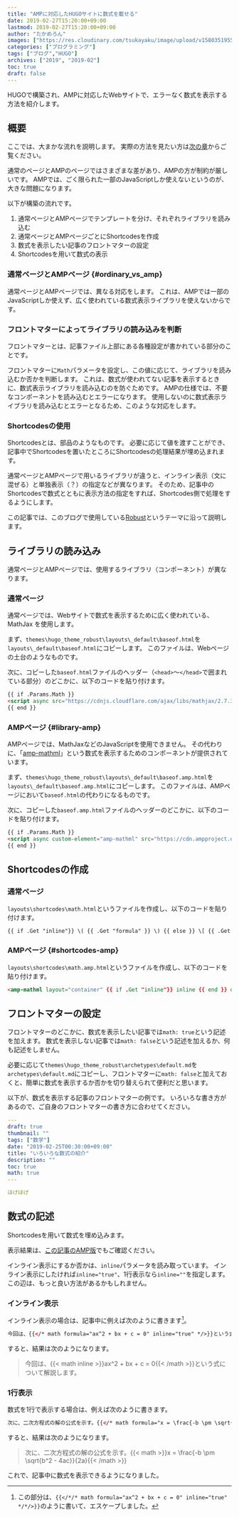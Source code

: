 ```yaml
---
title: "AMPに対応したHUGOサイトに数式を載せる"
date: 2019-02-27T15:20:00+09:00
lastmod: 2019-02-27T15:20:00+09:00
author: "たかめろん"
images: ["https://res.cloudinary.com/tsukayaku/image/upload/v1580351955/Blog-personal/thumbnail/blog.jpg"]
categories: ["プログラミング"]
tags: ["ブログ","HUGO"]
archives: ["2019", "2019-02"]
toc: true
draft: false
---
```


HUGOで構築され、AMPに対応したWebサイトで、エラーなく数式を表示する方法を紹介します。

## 概要
ここでは、大まかな流れを説明します。
実際の方法を見たい方は[次の章](#ライブラリの読み込み)からご覧ください。

通常のページとAMPのページではさまざまな差があり、AMPの方が制約が厳しいです。
AMPでは、ごく限られた一部のJavaScriptしか使えないというのが、大きな問題になります。

以下が構築の流れです。

1. 通常ページとAMPページでテンプレートを分け、それぞれライブラリを読み込む
1. 通常ページとAMPページごとにShortcodesを作成
1. 数式を表示したい記事のフロントマターの設定
1. Shortcodesを用いて数式の表示

### 通常ページとAMPページ {#ordinary_vs_amp}
通常ページとAMPページでは、異なる対応をします。
これは、AMPでは一部のJavaScriptしか使えず、広く使われている数式表示ライブラリを使えないからです。

### フロントマターによってライブラリの読み込みを判断
フロントマターとは、記事ファイル上部にある各種設定が書かれている部分のことです。

フロントマターに`Math`パラメータを設定し、この値に応じて、ライブラリを読み込むか否かを判断します。
これは、数式が使われてない記事を表示するときに、数式表示ライブラリを読み込むのを防ぐためです。
AMPの仕様では、不要なコンポーネントを読み込むとエラーになります。
使用しないのに数式表示ライブラリを読み込むとエラーとなるため、このような対応をします。

### Shortcodesの使用
Shortcodesとは、部品のようなものです。
必要に応じて値を渡すことができ、記事中でShortcodesを置いたところにShortcodesの処理結果が埋め込まれます。

通常ページとAMPページで用いるライブラリが違うと、インライン表示（文に混ぜる）と単独表示（？）の指定などが異なります。
そのため、記事中のShortcodesで数式とともに表示方法の指定をすれば、Shortcodes側で処理をするようにします。

この記事では、このブログで使用している[Robust](https://github.com/dim0627/hugo_theme_robust "GitHub - dim0627/hugo_theme_robust" )というテーマに沿って説明します。

## ライブラリの読み込み
通常ページとAMPページでは、使用するライブラリ（コンポーネント）が異なります。

### 通常ページ
通常ページでは、Webサイトで数式を表示するために広く使われている、MathJax を使用します。

まず、`themes\hugo_theme_robust\layouts\_default\baseof.html`を`layouts\_default\baseof.html`にコピーします。
このファイルは、Webページの土台のようなものです。

次に、コピーした`baseof.html`ファイルのヘッダー（`<head>`～`</head>`で囲まれている部分）のどこかに、以下のコードを貼り付けます。

```html
{{ if .Params.Math }}
<script async src="https://cdnjs.cloudflare.com/ajax/libs/mathjax/2.7.3/MathJax.js?config=TeX-AMS_CHTML"></script>
{{ end }}
```

### AMPページ {#library-amp}
AMPページでは、MathJaxなどのJavaScriptを使用できません。
その代わりに、「[amp-mathml](https://www.ampproject.org/docs/reference/components/amp-mathml "amp-mathml – AMP")」という数式を表示するためのコンポーネントが提供されています。

まず、`themes\hugo_theme_robust\layouts\_default\baseof.amp.html`を`layouts\_default\baseof.amp.html`にコピーします。
このファイルは、AMPページにおいて`baseof.html`の代わりになるものです。

次に、コピーした`baseof.amp.html`ファイルのヘッダーのどこかに、以下のコードを貼り付けます。

```html
{{ if .Params.Math }}
<script async custom-element="amp-mathml" src="https://cdn.ampproject.org/v0/amp-mathml-0.1.js"></script>
{{ end }}
```

## Shortcodesの作成

### 通常ページ
`layouts\shortcodes\math.html`というファイルを作成し、以下のコードを貼り付けます。

```html
{{ if .Get "inline"}} \( {{ .Get "formula" }} \) {{ else }} \[ {{ .Get "formula" }} \] {{ end }}
```

### AMPページ {#shortcodes-amp}
`layouts\shortcodes\math.amp.html`というファイルを作成し、以下のコードを貼り付けます。

```html
<amp-mathml layout="container" {{ if .Get "inline"}} inline {{ end }} data-formula="\( {{ .Get "formula" }} \)"></amp-mathml>
```

## フロントマターの設定
フロントマターのどこかに、数式を表示したい記事では`math: true`という記述を加えます。
数式を表示しない記事では`math: false`という記述を加えるか、何も記述をしません。

必要に応じて`themes\hugo_theme_robust\archetypes\default.md`を`archetypes\default.md`にコピーし、フロントマターに`math: false`と加えておくと、簡単に数式を表示するか否かを切り替えられて便利だと思います。


以下が、数式を表示する記事のフロントマターの例です。
いろいろな書き方があるので、ご自身のフロントマターの書き方に合わせてください。
```YAML
---
draft: true
thumbnail: ""
tags: ["数学"]
date: "2019-02-25T00:30:00+09:00"
title: "いろいろな数式の紹介"
description: ""
toc: true
math: true
---

ほげほげ
```

## 数式の記述
Shortcodesを用いて数式を埋め込みます。

表示結果は、[この記事のAMP版](/amp/post/formula_on_amp_page/)でもご確認ください。

インライン表示にするか否かは、`inline`パラメータを読み取っています。
インライン表示にしたければ`inline="true"`、1行表示なら`inline=""`を指定します。
この辺は、もっと良い方法があるかもしれません。

### インライン表示
インライン表示の場合は、記事中に例えば次のように書きます[^1]。

```html {linenos=false}
今回は、{{</* math formula="ax^2 + bx + c = 0" inline="true" */>}}という式について解説します。
```

すると、結果は次のようになります。

> 今回は、{{< math inline >}}ax^2 + bx + c = 0{{< /math >}}という式について解説します。

### 1行表示
数式を1行で表示する場合は、例えば次のように書きます。

```html {linenos=false}
次に、二次方程式の解の公式を示す。{{</* math formula="x = \frac{-b \pm \sqrt{b^2 - 4ac}}{2a}" inline="" */>}}
```

すると、結果は次のようになります。

> 次に、二次方程式の解の公式を示す。{{< math >}}x = \frac{-b \pm \sqrt{b^2 - 4ac}}{2a}{{< /math >}}

これで、記事中に数式を表示できるようになりました。


[^1]: この部分は、`{{</*/* math formula="ax^2 + bx + c = 0" inline="true" */*/>}}`のように書いて、エスケープしました。
